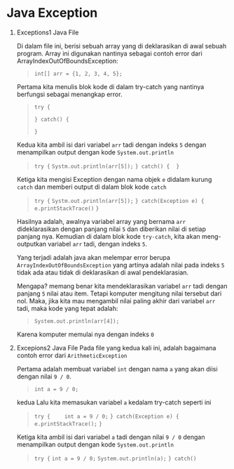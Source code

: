 # Java Exception

1. Exceptions1 Java File

    Di dalam file ini, berisi sebuah array yang di deklarasikan di awal sebuah program. Array ini digunakan nantinya sebagai contoh error dari ArrayIndexOutOfBoundsException:

    > ```int[] arr = {1, 2, 3, 4, 5};```

    Pertama kita menulis blok kode di dalam try-catch yang nantinya berfungsi sebagai menangkap error.

    > `try {`
    >
    > `} catch() {`
    >
    > `}`

    Kedua kita ambil isi dari variabel `arr` tadi dengan indeks `5` dengan menampilkan output dengan kode `System.out.println`

    > ```try {```
    > ```Systm.out.println(arr[5]);```
    > ```} catch() {```
    > ``` ```
    > ```}```

    Ketiga kita mengisi Exception dengan nama objek `e` didalam kurung `catch` dan memberi output di dalam blok kode `catch`

    > ```try {```
    > ```Systm.out.println(arr[5]);```
    > ```} catch(Exception e) {```
    > ```e.printStackTrace()```
    > ```}```

    Hasilnya adalah, awalnya variabel array yang bernama `arr` dideklarasikan dengan panjang nilai `5` dan diberikan nilai di setiap panjang nya. Kemudian di dalam blok kode `try-catch`, kita akan meng-outputkan variabel `arr` tadi, dengan indeks `5`.
    
    Yang terjadi adalah java akan melempar error berupa `ArrayIndexOutOfBoundsException` yang artinya adalah nilai pada indeks `5` tidak ada atau tidak di deklarasikan di awal pendeklarasian.

    Mengapa? memang benar kita mendeklarasikan variabel `arr` tadi dengan panjang `5` nilai atau item. Tetapi komputer mengitung nilai tersebut dari nol. Maka, jika kita mau mengambil nilai paling akhir dari variabel `arr` tadi, maka kode yang tepat adalah:

    > `System.out.println(arr[4]);`

    Karena komputer memulai nya dengan indeks `0`

2. Excepions2 Java File
    Pada file yang kedua kali ini, adalah bagaimana contoh error dari `ArithmeticException`

    Pertama adalah membuat variabel `int` dengan nama `a` yang akan diisi dengan nilai `9 / 0`.

    > `int a = 9 / 0;`

    kedua Lalu kita memasukan variabel `a` kedalam try-catch seperti ini

    >`try {`
    >`    int a = 9 / 0;`
    >`} catch(Exception e) {`
    > ` e.printStackTrace();`
    > `}`
    

    Ketiga kita ambil isi dari variabel `a` tadi dengan nilai `9 / 0` dengan menampilkan output dengan kode `System.out.println`

    >`try {`
    >    `int a = 9 / 0;`
    >    `System.out.println(a);`
    >`} catch()`